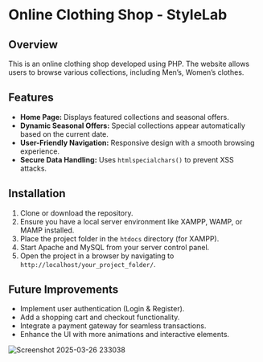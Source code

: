 
# Online Clothing Shop  - StyleLab

## Overview  
This is an online clothing shop developed using PHP. The website allows users to browse various collections, including Men’s, Women’s clothes.

## Features  
- **Home Page:** Displays featured collections and seasonal offers.  
- **Dynamic Seasonal Offers:** Special collections appear automatically based on the current date.  
- **User-Friendly Navigation:** Responsive design with a smooth browsing experience.  
- **Secure Data Handling:** Uses `htmlspecialchars()` to prevent XSS attacks.  

## Installation  
1. Clone or download the repository.  
2. Ensure you have a local server environment like XAMPP, WAMP, or MAMP installed.  
3. Place the project folder in the `htdocs` directory (for XAMPP).  
4. Start Apache and MySQL from your server control panel.  
5. Open the project in a browser by navigating to `http://localhost/your_project_folder/`.  
 

## Future Improvements  
- Implement user authentication (Login & Register).  
- Add a shopping cart and checkout functionality.  
- Integrate a payment gateway for seamless transactions.  
- Enhance the UI with more animations and interactive elements.  

![Screenshot 2025-03-26 233038](https://github.com/user-attachments/assets/edb0d923-083a-4f6b-a26a-7cf488b3e98b)
